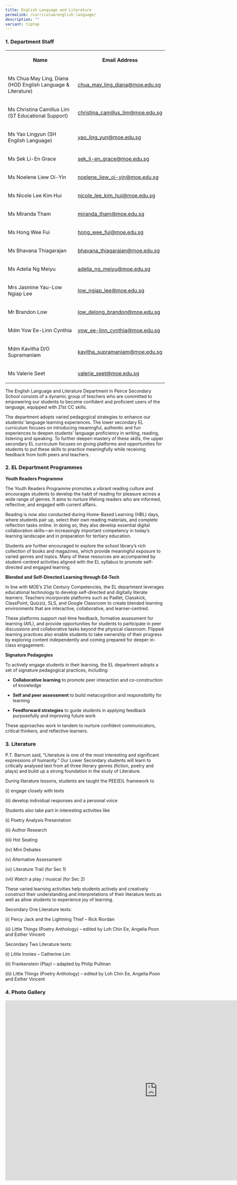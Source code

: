 ```yaml
---
title: English Language and Literature
permalink: /curriculum/english-language/
description: ""
variant: tiptap
---
```

<h3>1. Department Staff</h3>
<table style="minWidth: 50px">
<colgroup>
<col>
<col>
</colgroup>
<tbody>
<tr>
<th rowspan="1" colspan="1">
<p>Name</p>
</th>
<th rowspan="1" colspan="1">
<p>Email Address</p>
</th>
</tr>
<tr>
<td rowspan="1" colspan="1">
<p>Ms Chua May Ling, Diana (HOD English Language &amp; Literature)</p>
</td>
<td rowspan="1" colspan="1">
<p><a href="mailto:chua_may_ling_diana@moe.edu.sg" rel="noopener noreferrer nofollow" target="_blank">chua_may_ling_diana@moe.edu.sg</a>
</p>
</td>
</tr>
<tr>
<td rowspan="1" colspan="1">
<p>Ms Christina Camillus Lim (ST Educational Support)</p>
</td>
<td rowspan="1" colspan="1">
<p><a href="mailto:christina_camillus_lim@moe.edu.sg" rel="noopener noreferrer nofollow" target="_blank">christina_camillus_lim@moe.edu.sg</a>
</p>
</td>
</tr>
<tr>
<td rowspan="1" colspan="1">
<p>Ms Yao Lingyun (SH English Language)</p>
</td>
<td rowspan="1" colspan="1">
<p><a href="mailto:yao_ling_yun@moe.edu.sg" rel="noopener noreferrer nofollow" target="_blank">yao_ling_yun@moe.edu.sg</a>
</p>
</td>
</tr>
<tr>
<td rowspan="1" colspan="1">
<p>Ms Sek Li-En Grace</p>
</td>
<td rowspan="1" colspan="1">
<p><a href="mailto:sek_li-en_grace@moe.edu.sg" rel="noopener noreferrer nofollow" target="_blank">sek_li-en_grace@moe.edu.sg</a>
</p>
</td>
</tr>
<tr>
<td rowspan="1" colspan="1">
<p>Ms Noelene Liew Oi-Yin</p>
</td>
<td rowspan="1" colspan="1">
<p><a href="mailto:noelene_liew_oi-yin@moe.edu.sg" rel="noopener noreferrer nofollow" target="_blank">noelene_liew_oi-yin@moe.edu.sg</a>
</p>
</td>
</tr>
<tr>
<td rowspan="1" colspan="1">
<p>Ms Nicole Lee Kim Hui</p>
</td>
<td rowspan="1" colspan="1">
<p><a href="mailto:nicole_lee_kim_hui@moe.edu.sg" rel="noopener noreferrer nofollow" target="_blank">nicole_lee_kim_hui@moe.edu.sg</a>
</p>
</td>
</tr>
<tr>
<td rowspan="1" colspan="1">
<p>Ms Miranda Tham</p>
</td>
<td rowspan="1" colspan="1">
<p><a href="mailto:miranda_tham@moe.edu.sg" rel="noopener noreferrer nofollow" target="_blank">miranda_tham@moe.edu.sg</a>
</p>
</td>
</tr>
<tr>
<td rowspan="1" colspan="1">
<p>Ms Hong Wee Fui</p>
</td>
<td rowspan="1" colspan="1">
<p><a href="mailto:hong_wee_fui@moe.edu.sg" rel="noopener noreferrer nofollow" target="_blank">hong_wee_fui@moe.edu.sg</a>
</p>
</td>
</tr>
<tr>
<td rowspan="1" colspan="1">
<p>Ms Bhavana Thiagarajan</p>
</td>
<td rowspan="1" colspan="1">
<p><a href="mailto:bhavana_thiagarajan@moe.edu.sg" rel="noopener noreferrer nofollow" target="_blank">bhavana_thiagarajan@moe.edu.sg</a>
</p>
</td>
</tr>
<tr>
<td rowspan="1" colspan="1">
<p>Ms Adelia Ng Meiyu</p>
</td>
<td rowspan="1" colspan="1">
<p><a href="mailto:adelia_ng_meiyu@moe.edu.sg" rel="noopener noreferrer nofollow" target="_blank">adelia_ng_meiyu@moe.edu.sg</a>
</p>
</td>
</tr>
<tr>
<td rowspan="1" colspan="1">
<p>Mrs Jasmine Yau-Low Ngiap Lee</p>
</td>
<td rowspan="1" colspan="1">
<p><a href="mailto:low_ngiap_lee@moe.edu.sg" rel="noopener noreferrer nofollow" target="_blank">low_ngiap_lee@moe.edu.sg</a>
</p>
</td>
</tr>
<tr>
<td rowspan="1" colspan="1">
<p>Mr Brandon Low</p>
</td>
<td rowspan="1" colspan="1">
<p><a href="mailto:low_delong_brandon@moe.edu.sg" rel="noopener noreferrer nofollow" target="_blank">low_delong_brandon@moe.edu.sg</a>
</p>
</td>
</tr>
<tr>
<td rowspan="1" colspan="1">
<p>Mdm Yow Ee-Linn Cynthia</p>
</td>
<td rowspan="1" colspan="1">
<p><a href="mailto:yow_ee-linn_cynthia@moe.edu.sg" rel="noopener noreferrer nofollow" target="_blank">yow_ee-linn_cynthia@moe.edu.sg</a>
</p>
</td>
</tr>
<tr>
<td rowspan="1" colspan="1">
<p>Mdm Kavitha D/O Supramaniam</p>
</td>
<td rowspan="1" colspan="1">
<p><a href="mailto:kavitha_supramaniam@moe.edu.sg" rel="noopener noreferrer nofollow" target="_blank">kavitha_supramaniam@moe.edu.sg</a>
</p>
</td>
</tr>
<tr>
<td rowspan="1" colspan="1">
<p>Ms Valerie Seet</p>
</td>
<td rowspan="1" colspan="1">
<p><a href="mailto:valerie_seet@moe.edu.sg" rel="noopener noreferrer nofollow" target="_blank">valerie_seet@moe.edu.sg</a>
</p>
</td>
</tr>
</tbody>
</table>
<p>The English Language and Literature Department in Peirce Secondary School
consists of a dynamic group of teachers who are committed to empowering
our students to become confident and proficient users of the language,
equipped with 21st&nbsp;CC skills.&nbsp;</p>
<p>The department adopts varied pedagogical strategies to enhance our students’
language learning experiences. The lower secondary EL curriculum focuses
on introducing meaningful, authentic and fun experiences to deepen students’
language proficiency in writing, reading, listening and speaking. To further
deepen mastery of these skills, the upper secondary EL curriculum focuses
on giving platforms and opportunities for students to put these skills
to practice meaningfully while receiving feedback from both peers and teachers.</p>
<h3>2. EL Department Programmes</h3>
<p><strong>Youth Readers Programme</strong>
</p>
<p>The Youth Readers Programme promotes a vibrant reading culture and encourages
students to develop the habit of reading for pleasure across a wide range
of genres. It aims to nurture lifelong readers who are informed, reflective,
and engaged with current affairs.</p>
<p>Reading is now also conducted during Home-Based Learning (HBL) days, where
students pair up, select their own reading materials, and complete reflection
tasks online. In doing so, they also develop essential digital collaboration
skills—an increasingly important competency in today’s learning landscape
and in preparation for tertiary education.</p>
<p>Students are further encouraged to explore the school library’s rich collection
of books and magazines, which provide meaningful exposure to varied genres
and topics. Many of these resources are accompanied by student-centred
activities aligned with the EL syllabus to promote self-directed and engaged
learning.</p>
<p><strong>Blended and Self-Directed Learning through Ed-Tech</strong>
</p>
<p>In line with MOE’s 21st Century Competencies, the EL department leverages
educational technology to develop self-directed and digitally literate
learners. Teachers incorporate platforms such as Padlet, Classkick, ClassPoint,
Quizziz, SLS, and Google Classroom to create blended learning environments
that are interactive, collaborative, and learner-centred.</p>
<p>These platforms support real-time feedback, formative assessment for learning
(AfL), and provide opportunities for students to participate in peer discussions
and collaborative tasks beyond the physical classroom. Flipped learning
practices also enable students to take ownership of their progress by exploring
content independently and coming prepared for deeper in-class engagement.</p>
<p><strong>Signature Pedagogies</strong>
</p>
<p>To actively engage students in their learning, the EL department adopts
a set of signature pedagogical practices, including:</p>
<ul>
<li>
<p><strong>Collaborative learning</strong> to promote peer interaction and
co-construction of knowledge</p>
</li>
<li>
<p><strong>Self and peer assessment</strong> to build metacognition and responsibility
for learning</p>
</li>
<li>
<p><strong>Feedforward strategies</strong> to guide students in applying feedback
purposefully and improving future work</p>
</li>
</ul>
<p>These approaches work in tandem to nurture confident communicators, critical
thinkers, and reflective learners.</p>
<p></p>
<h3>3. Literature</h3>
<p>P.T. Barnum said, “Literature is one of the most interesting and significant
expressions of humanity.” Our Lower Secondary students will learn to critically
analysed text from all three literary genres (fiction, poetry and plays)
and build up a strong foundation in the study of Literature.</p>
<p>During literature lessons, students are taught the PEE(E)L framework to&nbsp;</p>
<p>(i) engage closely with texts</p>
<p>(ii) develop individual responses and a personal voice</p>
<p>Students also take part in interesting activities like</p>
<p>(i) Poetry Analysis Presentation</p>
<p>(ii) Author Research</p>
<p>(iii) Hot Seating</p>
<p>(iv) Mini Debates</p>
<p>(v) Alternative Assessment</p>
<p>(vi) Literature Trail (for Sec 1)</p>
<p>(vii) Watch a play / musical (for Sec 2)</p>
<p>These varied learning activities help students actively and creatively
construct their understanding and interpretations of their literature texts
as well as allow students to experience joy of learning.</p>
<p>Secondary One Literature texts:</p>
<p>(i) Percy Jack and the Lightning Thief – Rick Riordan</p>
<p>(ii) Little Things (Poetry Anthology) – edited by Loh Chin Ee, Angelia
Poon and Esther Vincent</p>
<p>Secondary Two Literature texts:</p>
<p>(i) Little Ironies – Catherine Lim</p>
<p>(ii) Frankenstein (Play) – adapted by Philip Pullman</p>
<p>(iii) Little Things (Poetry Anthology) – edited by Loh Chin Ee, Angelia
Poon and Esther Vincent</p>
<h3>4. Photo Gallery</h3>
<div class="iframe-wrapper">
<iframe height="569" width="960" allowfullscreen="true" frameborder="0" src="https://docs.google.com/presentation/d/e/2PACX-1vQufRMCaWKe0Wm1Y15BTc7NdNcHdcK_udpRmxH2jqBeclC_p_BnM5wrcMrypMKSFyJMk0Ijj3ZapDql/embed?start=false&amp;loop=false&amp;delayms=3000"></iframe>
</div>
<p></p>